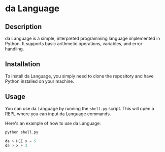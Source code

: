 # da Language

## Description

da Language is a simple, interpreted programming language implemented in Python. It supports basic arithmetic operations, variables, and error handling.

## Installation

To install da Language, you simply need to clone the repository and have Python installed on your machine.

## Usage

You can use da Language by running the `shell.py` script. This will open a REPL where you can input da Language commands.

Here's an example of how to use da Language:

```sh
python shell.py
```

```python
da > HEI x = 5
da > x + 3
```
